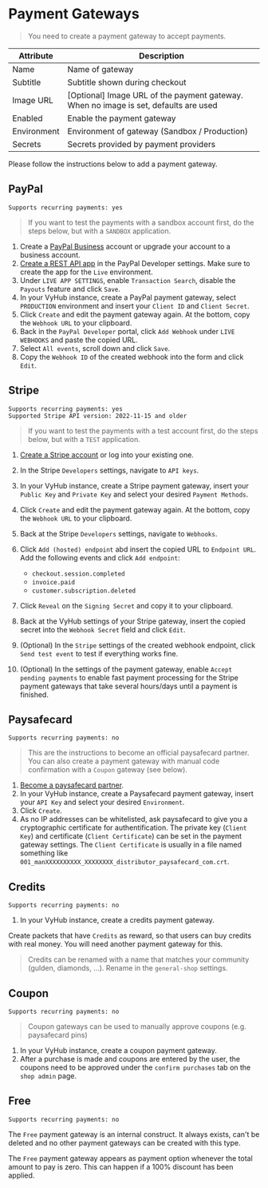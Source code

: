 # Payment Gateways

> You need to create a payment gateway to accept payments.

| Attribute   | Description                                                                          |
|-------------|--------------------------------------------------------------------------------------|
| Name        | Name of gateway                                                                      |
| Subtitle    | Subtitle shown during checkout                                                       |
| Image URL   | [Optional] Image URL of the payment gateway. When no image is set, defaults are used |  
| Enabled     | Enable the payment gateway                                                           |
| Environment | Environment of gateway (Sandbox / Production)                                        |
| Secrets     | Secrets provided by payment providers                                                |

Please follow the instructions below to add a payment gateway.

## PayPal

`Supports recurring payments: yes`

> If you want to test the payments with a sandbox account first, do the steps below, but with a `SANDBOX` application.

1. Create a [PayPal Business](https://www.paypal.com/business) account or upgrade your account to a business account.
2. [Create a REST API app](https://developer.paypal.com/developer/applications/) in the PayPal Developer settings. Make
   sure to create the app for the `Live`
   environment.
3. Under `LIVE APP SETTINGS`, enable `Transaction Search`, disable the `Payouts` feature and click `Save`.
4. In your VyHub instance, create a PayPal payment gateway, select `PRODUCTION` environment and insert your `Client ID`
   and `Client Secret`.
5. Click `Create` and edit the payment gateway again. At the bottom, copy the `Webhook URL` to your clipboard.
6. Back in the `PayPal Developer` portal, click `Add Webhook` under `LIVE WEBHOOKS` and paste the copied URL.
7. Select `All events`, scroll down and click `Save`.
8. Copy the `Webhook ID` of the created webhook into the form and click `Edit`.

## Stripe

```
Supports recurring payments: yes
Supported Stripe API version: 2022-11-15 and older
```

> If you want to test the payments with a test account first, do the steps below, but with a `TEST` application.

1. [Create a Stripe account](https://dashboard.stripe.com/register) or log into your existing one.
2. In the Stripe `Developers` settings, navigate to `API keys`.
3. In your VyHub instance, create a Stripe payment gateway, insert your `Public Key` and `Private Key` and select your
   desired `Payment Methods`.
4. Click `Create` and edit the payment gateway again. At the bottom, copy the `Webhook URL` to your clipboard.
5. Back at the Stripe `Developers` settings, navigate to `Webhooks`.
6. Click `Add (hosted) endpoint` abd insert the copied URL to `Endpoint URL`. Add the following events and
   click `Add endpoint`:

    - `checkout.session.completed`
    - `invoice.paid`
    - `customer.subscription.deleted`

7. Click `Reveal` on the `Signing Secret` and copy it to your clipboard.
8. Back at the VyHub settings of your Stripe gateway, insert the copied secret into the `Webhook Secret` field and
   click `Edit`.
9. (Optional) In the `Stripe` settings of the created webhook endpoint, click `Send test event` to test if everything
   works fine.
10. (Optional) In the settings of the payment gateway, enable `Accept pending payments` to enable fast payment
    processing for the Stripe payment gateways that take several hours/days until a payment is finished.

## Paysafecard

`Supports recurring payments: no`

> This are the instructions to become an official paysafecard partner. You can also create a payment gateway with manual
> code confirmation with a `Coupon` gateway (see below).

1. [Become a paysafecard partner](https://www.paysafecard.com/become-a-partner/).
2. In your VyHub instance, create a Paysafecard payment gateway, insert your `API Key` and select your
   desired `Environment`.
3. Click `Create`.
4. As no IP addresses can be whitelisted, ask paysafecard to give you a cryptographic certificate for authentification.
   The private key (`Client Key`) and certificate (`Client Certificate`) can be set in the payment gateway settings.
   The `Client Certificate` is usually in a file named something
   like `001_manXXXXXXXXXX_XXXXXXXX_distributor_paysafecard_com.crt`.

## Credits

`Supports recurring payments: no`

1. In your VyHub instance, create a credits payment gateway.

Create packets that have `Credits` as reward, so that users can buy credits with real money. You will need another
payment gateway for this.

> Credits can be renamed with a name that matches your community (gulden, diamonds, ...). Rename in the `general-shop` settings.

## Coupon

`Supports recurring payments: no`

> Coupon gateways can be used to manually approve coupons (e.g. paysafecard pins)

1. In your VyHub instance, create a coupon payment gateway.
2. After a purchase is made and coupons are entered by the user, the coupons need to be approved under
   the `confirm purchases` tab on the `shop admin` page.

## Free

`Supports recurring payments: no`

The `Free` payment gateway is an internal construct. It always exists, can't be deleted and no other payment gateways
can be created with this type.

The `Free` payment gateway appears as payment option whenever the total amount to pay is zero. This can happen if a 100%
discount has been applied.

